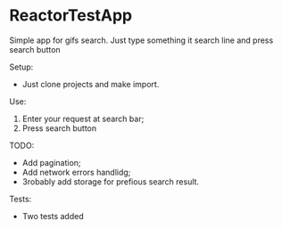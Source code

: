 # ReactorTestApp
Simple app for gifs search. Just type something it search line and press search button

Setup:
- Just clone projects and make import.

Use:
1. Enter your request at search bar;
2. Press search button

TODO:
- Add pagination;
- Add network errors handlidg;
- Зrobably add storage for prefious search result.

Tests:
- Two tests added
